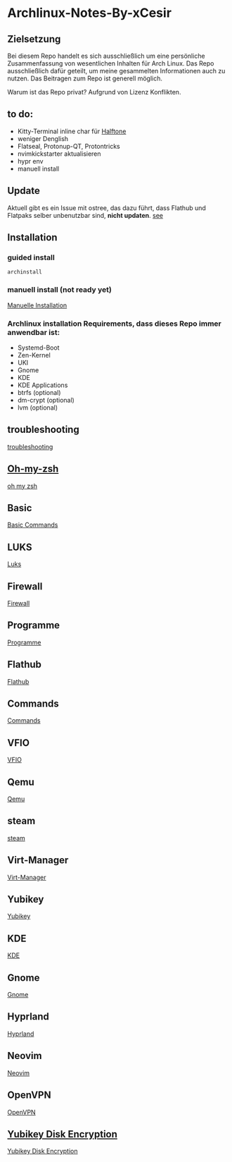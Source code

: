 # Archlinux-Notes-By-xCesir

## Zielsetzung
Bei diesem Repo handelt es sich ausschließlich um eine persönliche Zusammenfassung von wesentlichen Inhalten für Arch Linux.
Das Repo ausschließlich dafür geteilt, um meine gesammelten Informationen auch zu nutzen.
Das Beitragen zum Repo ist generell möglich.

Warum ist das Repo privat?
Aufgrund von Lizenz Konflikten.

## to do:
- Kitty-Terminal inline char für [Halftone](https://en.wikipedia.org/wiki/Halftone)
- weniger Denglish
- Flatseal, Protonup-QT, Protontricks
- nvimkickstarter aktualisieren
- hypr env
- manuell install

## Update

Aktuell gibt es ein Issue mit ostree, das dazu führt, dass Flathub und Flatpaks selber unbenutzbar sind, **nicht updaten**. [see](./troubleshooting.md#Flatpak)
## Installation

### guided install

````
archinstall
````

### manuell install (not ready yet)

[Manuelle Installation](./manuell_install.md)

 ### Archlinux installation Requirements, dass dieses Repo immer anwendbar ist:
 - Systemd-Boot
 - Zen-Kernel
 - UKI
 - Gnome
 - KDE
 - KDE Applications
 - btrfs (optional)
 - dm-crypt (optional)
 - lvm (optional)

## troubleshooting

[troubleshooting](./troubleshooting.md)

## [Oh-my-zsh](https://github.com/ohmyzsh/ohmyzsh/wiki)

[oh my zsh](./ohmyzsh.md)

## Basic

[Basic Commands](BasicCommands.md)

## LUKS

[Luks](./Luks.md)

## Firewall
[Firewall](./Firewall.md)

## Programme

[Programme](./Programme.md)

## Flathub

[Flathub](./Flathub.md)

## Commands

[Commands](./Commands.md)

## VFIO

[VFIO](./VFIO.md)

## Qemu

[Qemu](./Qemu.md)

## steam

[steam](./steam.md)

## Virt-Manager

[Virt-Manager](./virt-manager.md)

## Yubikey

[Yubikey](./Yubikey.md)

## KDE
[KDE](./KDE.md)

## Gnome
[Gnome](./Gnome.md)

## Hyprland
[Hyprland](./Hyprland.md)

## Neovim

[Neovim](./Neovim.md)

## OpenVPN

[OpenVPN](./OpenVPN.md)

## [Yubikey Disk Encryption](https://github.com/agherzan/yubikey-full-disk-encryption)

[Yubikey Disk Encryption](./YubikeyDiskEncryption.md) 
